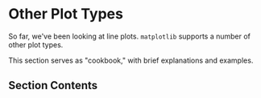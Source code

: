 # Other Plot Types

So far, we've been looking at line plots. `matplotlib` supports a number of other plot types. 

This section serves as "cookbook," with brief explanations and examples.

## Section Contents

```{tableofcontents}
```